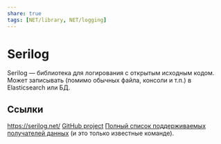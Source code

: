 ```yaml
---
share: true
tags: [NET/library, NET/logging]
---
```

# Serilog
Serilog — библиотека для логирования с открытым исходным кодом.
Может записывать (помимо обычных файла, консоли и т.п.) в Elasticsearch или БД. 
## Ссылки
https://serilog.net/
[GitHub project](https://github.com/serilog/serilog)
[Полный список поддерживаемых получателей данных](https://github.com/serilog/serilog/wiki/Provided-Sinks) (и это только известные команде).
